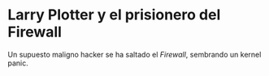 # Larry Plotter y el prisionero del Firewall

Un supuesto maligno hacker se ha saltado el *Firewall*, sembrando un 
kernel panic.
